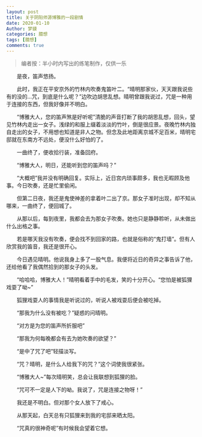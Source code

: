 ```yaml
---
layout: post
title: 关于阴阳师源博雅的一段剧情
date: 2020-01-10
Author: 梦貘
categories: 臆想
tags: [臆想]
comments: true
--- 
```


> 编者按：半小时内写出的练笔制作，仅供一乐


　　是夜，笛声悠扬。

　　此时，我正在平安京外的竹林内吹奏鬼笛叶二。“晴明那家伙，天天跟我说些有的没的…咒，到底是什么呢？”边吹边胡思乱想。晴明曾跟我说过，咒是一种用于连接的东西，但我好像并不明白。

　　“博雅大人，您的笛声煞是好听呢”清脆的声音打断了我的胡思乱想，回头，望见竹林内走出一女子。浅绿的和服上缀着淡淡的竹叶，倒是很应景。夜晚竹林内独自走出的女子，不用想也知道是非人之物。但念及此地距离京城不足百米，晴明宅邸就在东南方不远处，便没什么好怕的了。

　　一曲终了，便收拾行装，准备回府。

　　“博雅大人，明日，还能听到您的笛声吗？”

　　“大概吧”我并没有明确回复。实际上，近日宫内琐事颇多，我也无暇顾及他事。今日吹奏，还是忙里偷闲。

　　但第二日夜，我还是鬼使神差的拿着叶二出了京。那女子准时出现，却不知从哪来，一曲终了，便回城了。

　　从那以后，每到夜里，我都会去为那女子吹奏。她也只是静静聆听，从未做出什么出格之事。

　　若是哪天我没有吹奏，便会找不到回家的路，也就是俗称的“鬼打墙”。但有人欣赏我的笛音，我还是很开心。

　　今日遇见晴明。他说我身上多了一股气息。我便将近日的奇异之事告诉了他，还给他看了我偶然拾到的那女子的头发。

　　“哈哈哈，博雅大人！”晴明看着手中的毛发，笑的十分开心。“您怕是被狐狸戏耍了呦~”

　　狐狸戏耍人的事情我是听说过的，听说人被戏耍后便会被吃掉。

　　“那我为什么没有被吃？”疑惑的问晴明。

　　“对方是为您的笛声所折服吧”

　　“那我为何每晚都会有去为她吹奏的欲望？”

　　“是中了咒了吧”轻描淡写。

　　“咒？晴明，是什么人给我下的咒？”这个词使我很紧张。

　　“博雅大人~”每次晴明笑，总会让我联想到狐狸的脸。

　　“咒可不一定是人下的呦。我说了，咒是连接之物呀！”

　　我还是不明白。但对那个女人放下了戒心。

　　从那天起，白天总有只狐狸来到我的宅邸来晒太阳。

　　“咒真的很神奇呢”有时候我会望着它想。
